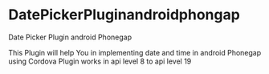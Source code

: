 DatePickerPluginandroidphongap
==============================

Date Picker Plugin android Phonegap

This Plugin will help You in implementing date and time in android Phonegap using Cordova Plugin works in api level 8 to api level 19

